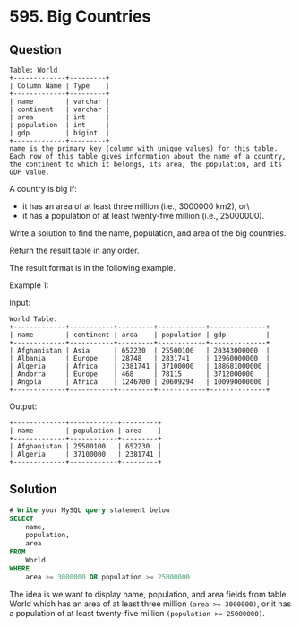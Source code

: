 # 595. Big Countries

## Question

```
Table: World
+-------------+---------+
| Column Name | Type    |
+-------------+---------+
| name        | varchar |
| continent   | varchar |
| area        | int     |
| population  | int     |
| gdp         | bigint  |
+-------------+---------+
name is the primary key (column with unique values) for this table.
Each row of this table gives information about the name of a country, the continent to which it belongs, its area, the population, and its GDP value.
```

A country is big if:

- it has an area of at least three million (i.e., 3000000 km2), or\
- it has a population of at least twenty-five million (i.e., 25000000).

Write a solution to find the name, population, and area of the big countries.

Return the result table in any order.

The result format is in the following example.

 

Example 1:

Input: 
```
World Table:
+-------------+-----------+---------+------------+--------------+
| name        | continent | area    | population | gdp          |
+-------------+-----------+---------+------------+--------------+
| Afghanistan | Asia      | 652230  | 25500100   | 20343000000  |
| Albania     | Europe    | 28748   | 2831741    | 12960000000  |
| Algeria     | Africa    | 2381741 | 37100000   | 188681000000 |
| Andorra     | Europe    | 468     | 78115      | 3712000000   |
| Angola      | Africa    | 1246700 | 20609294   | 100990000000 |
+-------------+-----------+---------+------------+--------------+
```
Output: 
```
+-------------+------------+---------+
| name        | population | area    |
+-------------+------------+---------+
| Afghanistan | 25500100   | 652230  |
| Algeria     | 37100000   | 2381741 |
+-------------+------------+---------+
```

## Solution
```sql
# Write your MySQL query statement below
SELECT
    name,
    population,
    area
FROM
    World
WHERE
    area >= 3000000 OR population >= 25000000
```

The idea is we want to display name, population, and area fields from table World which has an area of at least three million `(area >= 3000000)`, or it has a population of at least twenty-five million `(population >= 25000000)`.